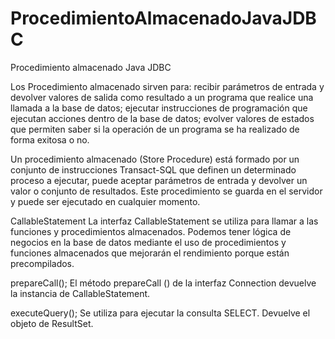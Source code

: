 # ProcedimientoAlmacenadoJavaJDBC

Procedimiento almacenado Java JDBC

Los Procedimiento almacenado sirven para: recibir parámetros de entrada 
y devolver valores de salida como resultado a un programa que realice una 
llamada a la base de datos; ejecutar instrucciones de programación que ejecutan 
acciones dentro de la base de datos; evolver valores de estados que permiten 
saber si la operación de un programa se ha realizado de forma exitosa o no.

Un procedimiento almacenado (Store Procedure) está formado por un conjunto de 
instrucciones Transact-SQL que definen un determinado proceso a ejecutar, puede 
aceptar parámetros de entrada y devolver un valor o conjunto de resultados. 
Este procedimiento se guarda en el servidor y puede ser ejecutado en cualquier momento.

CallableStatement
La interfaz CallableStatement se utiliza para llamar a las funciones y procedimientos 
almacenados. Podemos tener lógica de negocios en la base de datos mediante el uso de 
procedimientos y funciones almacenados que mejorarán el rendimiento porque están precompilados.

prepareCall();
El método prepareCall () de la interfaz Connection devuelve la instancia de CallableStatement.

executeQuery();
Se utiliza para ejecutar la consulta SELECT. Devuelve el objeto de ResultSet.
